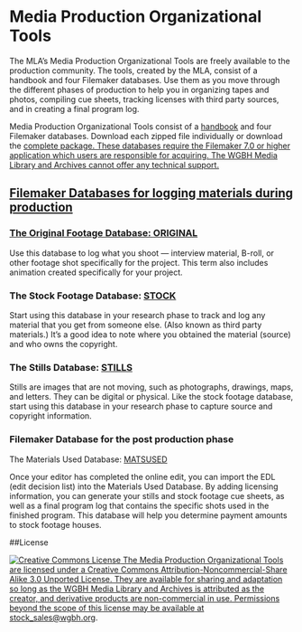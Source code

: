 # Media Production Organizational Tools
  
The MLA’s Media Production Organizational Tools are freely available to the production community. The tools, created by the MLA, consist of a handbook and four Filemaker databases. Use them as you move through the different phases of production to help you in organizing tapes and photos, compiling cue sheets, tracking licenses with third party sources, and in creating a final program log.

Media Production Organizational Tools consist of a <a href="/mpot/MPOT_Handbook.pdf">handbook</a> and four Filemaker databases. Download each zipped file individually or download the <a href="/mpot/MPOT_all.zip">complete package. These databases require the Filemaker 7.0 or higher application which users are responsible for acquiring. The WGBH Media Library and Archives cannot offer any technical support.

## Filemaker Databases for logging materials during production
    
### The Original Footage Database: <a href="/mpot/Original_fp7.zip">ORIGINAL</a>
      
Use this database to log what you shoot &mdash; interview material, B-roll, or other footage shot specifically for the project. This term also includes animation created specifically for your project.

### The Stock Footage Database: <a href="/mpot/Stock_fp7.zip">STOCK</a>

Start using this database in your research phase to track and log any material that you get from someone else. (Also known as third party materials.) It’s a good idea to note where you obtained the material (source) and who owns the copyright.

### The Stills Database: <a href="/mpot/Stills_fp7.zip">STILLS</a>

Stills are images that are not moving, such as photographs, drawings, maps, and letters. They can be digital or physical. Like the stock footage database, start using this database in your research phase to capture source and copyright information.

### Filemaker Database for the post production phase

The Materials Used Database: <a href="/mpot/MatsUsed_fp7.zip">MATSUSED</a>

Once your editor has completed the online edit, you can import the EDL (edit decision list) into the Materials Used Database. By adding licensing information, you can generate your stills and stock footage cue sheets, as well as a final program log that contains the specific shots used in the finished program. This database will help you determine payment amounts to stock footage houses.

##License

<a href="http://creativecommons.org/licenses/by-nc-sa/3.0/" rel="license"><img alt="Creative Commons License" src="http://i.creativecommons.org/l/by-nc-sa/3.0/80x15.png">
      The Media Production Organizational Tools are licensed under a <a href="http://creativecommons.org/licenses/by-nc-sa/3.0/" rel="license">Creative Commons Attribution-Noncommercial-Share Alike 3.0 Unported License. They are available for sharing and adaptation so long as the WGBH Media Library and Archives is attributed as the creator, and derivative products are non-commercial in use. Permissions beyond the scope of this license may be available at stock_sales@wgbh.org.
  
  
  
